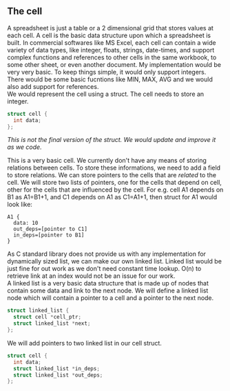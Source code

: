## The cell
A spreadsheet is just a table or a 2 dimensional grid that stores values at each cell. A cell is the basic data structure upon which a spreadsheet is built. In commercial softwares like MS Excel, each cell can contain a wide variety of data types, like integer, floats, strings, date-times, and support complex functions and references to other cells in the same workbook, to some other sheet, or even another document. My implementation would be very very basic. To keep things simple, it would only support integers. There would be some basic fucntions like MIN, MAX, AVG and we would also add support for references.\
We would represent the cell using a struct. The cell needs to store an integer.
```c
struct cell {
  int data;
};
```
*This is not the final version of the struct. We would update and improve it as we code.*

This is a very basic cell. We currently don't have any means of storing relations between cells. To store these informations, we need to add a field to store relations. We can store pointers to the cells that are *related* to the cell. We will store two lists of pointers, one for the cells that depend on cell, other for the cells that are influenced by the cell. For e.g. cell A1 depends on B1 as A1=B1+1, and C1 depends on A1 as C1=A1+1, then struct for A1 would look like:
```
A1 {
  data: 10
  out_deps=[pointer to C1]
  in_deps=[pointer to B1]
}
```
As C standard library does not provide us with any implementation for dynamically sized list, we can make our own linked list. Linked list would be just fine for out work as we don't need constant time lookup. O(n) to retrieve link at an index would not be an issue for our work.\
A linked list is a very basic data structure that is made up of nodes that contain some data and link to the next node.
We will define a linked list node which will contain a pointer to a cell and a pointer to the next node.
```c
struct linked_list {
  struct cell *cell_ptr;
  struct linked_list *next;
};
```
We will add pointers to two linked list in our cell struct.
```c
struct cell {
  int data;
  struct linked_list *in_deps;
  struct linked_list *out_deps;
};
```
